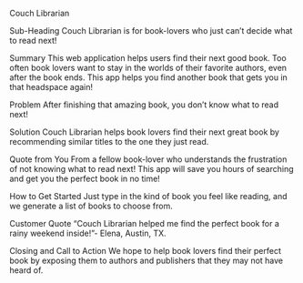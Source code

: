 Couch Librarian

Sub-Heading
Couch Librarian is for book-lovers who just can’t decide what to read next!

Summary
This web application helps users find their next good book. Too often book lovers want to stay in the worlds of their favorite authors, even after the book ends. This app helps you find another book that gets you in that headspace again!

Problem
After finishing that amazing book, you don’t know what to read next!

Solution
Couch Librarian helps book lovers find their next great book by recommending similar titles to the one they just read.

Quote from You
From a fellow book-lover who understands the frustration of not knowing what to read next! This app will save you hours of searching and get you the perfect book in no time!

How to Get Started
Just type in the kind of book you feel like reading, and we generate a list of books to choose from.

Customer Quote
“Couch Librarian helped me find the perfect book for a rainy weekend inside!”- Elena, Austin, TX.

Closing and Call to Action
We hope to help book lovers find their perfect book by exposing them to authors and publishers that they may not have heard of.
